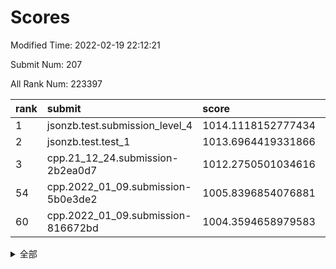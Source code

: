 # Scores

Modified Time: 2022-02-19 22:12:21

Submit Num: 207

All Rank Num: 223397

| rank |               submit               |       score        |       sigma        | pk_num |
| :--- | :--------------------------------- | :----------------- | :----------------- | :----- |
| 1    | jsonzb.test.submission_level_4     | 1014.1118152777434 | 0.8051596049733507 | 4312   |
| 2    | jsonzb.test.test_1                 | 1013.6964419331866 | 0.8112237997706916 | 4316   |
| 3    | cpp.21_12_24.submission-2b2ea0d7   | 1012.2750501034616 | 0.791018501188369  | 4316   |
| 54   | cpp.2022_01_09.submission-5b0e3de2 | 1005.8396854076881 | 0.726579678790324  | 4314   |
| 60   | cpp.2022_01_09.submission-816672bd | 1004.3594658979583 | 0.7315687987569288 | 4314   |


<details>
<summary>全部</summary>

| rank |                 submit                 |       score        |       sigma        | pk_num |
| :--- | :------------------------------------- | :----------------- | :----------------- | :----- |
| 1    | jsonzb.test.submission_level_4         | 1014.1118152777434 | 0.8051596049733507 | 4312   |
| 2    | jsonzb.test.test_1                     | 1013.6964419331866 | 0.8112237997706916 | 4316   |
| 3    | cpp.21_12_24.submission-2b2ea0d7       | 1012.2750501034616 | 0.791018501188369  | 4316   |
| 4    | gobigger.level_3.submission_level_3_12 | 1012.0670724071225 | 0.7789506795122275 | 4315   |
| 5    | gobigger.level_3.submission_level_3_25 | 1011.9999180163245 | 0.7727080432019601 | 4318   |
| 6    | gobigger.level_3.submission_level_3_32 | 1011.9915617258055 | 0.7825720197770133 | 4317   |
| 7    | gobigger.level_3.submission_level_3_44 | 1011.9411524512159 | 0.773979971003403  | 4320   |
| 8    | gobigger.level_3.submission_level_3_37 | 1011.3551723131172 | 0.7571766625937819 | 4316   |
| 9    | gobigger.level_3.submission_level_3_1  | 1011.2314710259052 | 0.772729135592491  | 4316   |
| 10   | gobigger.level_3.submission_level_3_33 | 1011.0591424046835 | 0.7746567077279259 | 4306   |
| 11   | gobigger.level_3.submission_level_3_47 | 1010.9798143706777 | 0.7755992070215192 | 4317   |
| 12   | gobigger.level_3.submission_level_3_22 | 1010.9632346313729 | 0.7615587360555237 | 4321   |
| 13   | gobigger.level_3.submission_level_3_23 | 1010.8179542985762 | 0.7759338104304794 | 4320   |
| 14   | gobigger.level_3.submission_level_3_38 | 1010.706543515139  | 0.764672682355601  | 4315   |
| 15   | gobigger.level_3.submission_level_3_15 | 1010.7030164859484 | 0.7823802975094676 | 4321   |
| 16   | gobigger.level_3.submission_level_3_4  | 1010.6752102544743 | 0.7657600362731081 | 4317   |
| 17   | gobigger.level_3.submission_level_3_48 | 1010.6573456250638 | 0.7585787016462063 | 4311   |
| 18   | gobigger.level_3.submission_level_3_11 | 1010.6068743741989 | 0.7451944703506225 | 4313   |
| 19   | gobigger.level_3.submission_level_3_27 | 1010.6032397053583 | 0.7785440706419305 | 4318   |
| 20   | gobigger.level_3.submission_level_3_10 | 1010.5298843467222 | 0.7328003082171296 | 4320   |
| 21   | gobigger.level_3.submission_level_3_35 | 1010.4857349366782 | 0.783159214508864  | 4323   |
| 22   | gobigger.level_3.submission_level_3_5  | 1010.4002037408906 | 0.768785600124564  | 4319   |
| 23   | gobigger.level_3.submission_level_3_2  | 1010.3492159119509 | 0.7574526692914374 | 4316   |
| 24   | gobigger.level_3.submission_level_3_39 | 1010.2780426499844 | 0.7855888909899502 | 4322   |
| 25   | gobigger.level_3.submission_level_3_19 | 1010.2557619984527 | 0.7805910008182179 | 4311   |
| 26   | gobigger.level_3.submission_level_3_30 | 1010.1826867534984 | 0.7733569247566647 | 4322   |
| 27   | gobigger.level_3.submission_level_3_6  | 1010.0966861627895 | 0.7469400558650965 | 4321   |
| 28   | gobigger.level_3.submission_level_3_8  | 1010.0784833510064 | 0.7706352935064466 | 4319   |
| 29   | gobigger.level_3.submission_level_3_36 | 1010.0700706152065 | 0.7820254522319391 | 4324   |
| 30   | gobigger.level_3.submission_level_3_7  | 1010.044594440764  | 0.7730532963321715 | 4315   |
| 31   | gobigger.level_3.submission_level_3_34 | 1009.9929686777442 | 0.7678108919274547 | 4319   |
| 32   | gobigger.level_3.submission_level_3_31 | 1009.872958848712  | 0.785371700111516  | 4316   |
| 33   | gobigger.level_3.submission_level_3_16 | 1009.82110045776   | 0.7711629665177536 | 4314   |
| 34   | gobigger.level_3.submission_level_3_40 | 1009.6974082735841 | 0.7668883264058125 | 4321   |
| 35   | gobigger.level_3.submission_level_3_20 | 1009.617575946487  | 0.7564114467270618 | 4317   |
| 36   | gobigger.level_3.submission_level_3_21 | 1009.5053553918316 | 0.7526603995258341 | 4318   |
| 37   | gobigger.level_3.submission_level_3_9  | 1009.49381038177   | 0.7477165157258616 | 4314   |
| 38   | gobigger.level_3.submission_level_3_13 | 1009.479637635144  | 0.7707221950306621 | 4315   |
| 39   | gobigger.level_3.submission_level_3_42 | 1009.4315682772159 | 0.759301616430271  | 4315   |
| 40   | gobigger.level_3.submission_level_3_18 | 1009.4315071207633 | 0.7557188541342923 | 4315   |
| 41   | gobigger.level_3.submission_level_3_24 | 1009.287285505095  | 0.7656044579332675 | 4312   |
| 42   | gobigger.level_3.submission_level_3_0  | 1009.1964009842739 | 0.7539389955281945 | 4315   |
| 43   | gobigger.level_3.submission_level_3_28 | 1009.1452504978658 | 0.7616566314717883 | 4313   |
| 44   | gobigger.level_3.submission_level_3_26 | 1009.1347494833237 | 0.7485432541781979 | 4317   |
| 45   | gobigger.level_3.submission_level_3_45 | 1009.0518282513448 | 0.7545670165361199 | 4319   |
| 46   | gobigger.level_3.submission_level_3_41 | 1008.9671069790925 | 0.7607599745445086 | 4313   |
| 47   | gobigger.level_3.submission_level_3_3  | 1008.6663680474423 | 0.7446866361068168 | 4317   |
| 48   | gobigger.level_3.submission_level_3_14 | 1008.652944420812  | 0.7411984519245665 | 4321   |
| 49   | gobigger.level_3.submission_level_3_29 | 1008.6300284344105 | 0.7554573077903775 | 4319   |
| 50   | gobigger.level_3.submission_level_3_46 | 1008.595049639315  | 0.7615812000445437 | 4316   |
| 51   | gobigger.level_3.submission_level_3_49 | 1008.475025986355  | 0.7543116503422629 | 4314   |
| 52   | gobigger.level_3.submission_level_3_17 | 1007.4723179314442 | 0.7490791585115697 | 4317   |
| 53   | gobigger.level_3.submission_level_3_43 | 1007.3967529001236 | 0.7395340981085203 | 4311   |
| 54   | cpp.2022_01_09.submission-5b0e3de2     | 1005.8396854076881 | 0.726579678790324  | 4314   |
| 55   | gobigger.level_1.submission_level_1_29 | 1004.8576384985868 | 0.7295260331707154 | 4319   |
| 56   | gobigger.level_1.submission_level_1_23 | 1004.7967608120646 | 0.7356543114679658 | 4313   |
| 57   | gobigger.level_1.submission_level_1_36 | 1004.4968289673194 | 0.721270347760647  | 4316   |
| 58   | gobigger.level_1.submission_level_1_22 | 1004.4803086137547 | 0.7219431930208723 | 4313   |
| 59   | gobigger.level_1.submission_level_1_9  | 1004.3841016412523 | 0.7196993704174861 | 4320   |
| 60   | cpp.2022_01_09.submission-816672bd     | 1004.3594658979583 | 0.7315687987569288 | 4314   |
| 61   | gobigger.level_1.submission_level_1_13 | 1004.2958771474042 | 0.7257940545962962 | 4315   |
| 62   | gobigger.level_1.submission_level_1_7  | 1004.2788189286375 | 0.7121595134810271 | 4317   |
| 63   | gobigger.level_1.submission_level_1_21 | 1004.1844944335643 | 0.7258470999738756 | 4317   |
| 64   | gobigger.level_1.submission_level_1_38 | 1004.163908537545  | 0.7179670922929594 | 4316   |
| 65   | gobigger.level_1.submission_level_1_15 | 1004.1046298754796 | 0.7253086036745094 | 4316   |
| 66   | gobigger.level_1.submission_level_1_25 | 1004.0496877083038 | 0.7211036968415081 | 4316   |
| 67   | gobigger.level_1.submission_level_1_37 | 1003.9562816392843 | 0.7124265022621575 | 4320   |
| 68   | gobigger.level_1.submission_level_1_32 | 1003.9391622742202 | 0.714056863041906  | 4314   |
| 69   | gobigger.level_1.submission_level_1_8  | 1003.9125489632618 | 0.7039062229109322 | 4315   |
| 70   | gobigger.level_1.submission_level_1_33 | 1003.8970430897637 | 0.7158339687716139 | 4317   |
| 71   | gobigger.level_1.submission_level_1_39 | 1003.8684598264109 | 0.7105388461238169 | 4317   |
| 72   | gobigger.level_1.submission_level_1_40 | 1003.8512330163953 | 0.7146288321432468 | 4318   |
| 73   | gobigger.level_1.submission_level_1_43 | 1003.6323623771673 | 0.7040221278911493 | 4316   |
| 74   | gobigger.level_1.submission_level_1_28 | 1003.5936016010448 | 0.7158883843010297 | 4319   |
| 75   | gobigger.level_1.submission_level_1_34 | 1003.5712479176048 | 0.7222527157089808 | 4310   |
| 76   | gobigger.level_1.submission_level_1_45 | 1003.5633473769916 | 0.7215219789502242 | 4317   |
| 77   | gobigger.level_1.submission_level_1_48 | 1003.5071635483772 | 0.7185581103778833 | 4314   |
| 78   | gobigger.level_1.submission_level_1_30 | 1003.4568233078849 | 0.7171588982102861 | 4319   |
| 79   | gobigger.level_1.submission_level_1_47 | 1003.4438145791244 | 0.715127181628266  | 4314   |
| 80   | gobigger.level_1.submission_level_1_6  | 1003.425900196943  | 0.7102270223891115 | 4317   |
| 81   | gobigger.level_1.submission_level_1_14 | 1003.2649265933027 | 0.721678063240149  | 4313   |
| 82   | gobigger.level_1.submission_level_1_35 | 1003.2096088800223 | 0.7155645803032471 | 4319   |
| 83   | gobigger.level_1.submission_level_1_27 | 1003.2025540633381 | 0.7182753336831089 | 4316   |
| 84   | gobigger.level_1.submission_level_1_44 | 1003.1871648012398 | 0.7166933966692804 | 4314   |
| 85   | gobigger.level_1.submission_level_1_19 | 1003.1040642390728 | 0.721741620190732  | 4319   |
| 86   | gobigger.level_1.submission_level_1_24 | 1003.077855046939  | 0.7016122719754198 | 4320   |
| 87   | gobigger.level_1.submission_level_1_42 | 1003.0622517308309 | 0.7244148734244467 | 4315   |
| 88   | gobigger.level_1.submission_level_1_12 | 1002.8598609953341 | 0.7178719999993    | 4319   |
| 89   | gobigger.level_1.submission_level_1_16 | 1002.8297555399271 | 0.7180520111728709 | 4315   |
| 90   | gobigger.level_1.submission_level_1_18 | 1002.8083439131839 | 0.7115138360356369 | 4319   |
| 91   | gobigger.level_1.submission_level_1_0  | 1002.7800717790084 | 0.7219206895013436 | 4311   |
| 92   | gobigger.level_1.submission_level_1_5  | 1002.77299258347   | 0.7221853992793472 | 4314   |
| 93   | gobigger.level_1.submission_level_1_26 | 1002.7062088833503 | 0.7161390630505357 | 4317   |
| 94   | gobigger.level_1.submission_level_1_17 | 1002.6999373763189 | 0.7061336252295672 | 4318   |
| 95   | gobigger.level_1.submission_level_1_2  | 1002.6186960280013 | 0.7088841912797345 | 4314   |
| 96   | gobigger.level_1.submission_level_1_1  | 1002.5803326677938 | 0.7230460329653742 | 4313   |
| 97   | gobigger.level_1.submission_level_1_31 | 1002.4715276658148 | 0.7144244880798364 | 4313   |
| 98   | gobigger.level_1.submission_level_1_49 | 1002.4198333440017 | 0.7144484314525501 | 4320   |
| 99   | gobigger.level_1.submission_level_1_11 | 1002.3341421757011 | 0.7189594192525278 | 4319   |
| 100  | gobigger.level_1.submission_level_1_41 | 1002.2625284165523 | 0.714049126303093  | 4318   |
| 101  | gobigger.level_1.submission_level_1_20 | 1002.2285665996965 | 0.7136962766535161 | 4316   |
| 102  | gobigger.level_1.submission_level_1_3  | 1001.8733630625397 | 0.7108012004818283 | 4322   |
| 103  | gobigger.level_1.submission_level_1_46 | 1001.7971891860553 | 0.7156299662405028 | 4318   |
| 104  | gobigger.level_1.submission_level_1_10 | 1001.5800902725517 | 0.7110460722611676 | 4316   |
| 105  | gobigger.level_1.submission_level_1_4  | 1001.5538837284595 | 0.7129028652413567 | 4320   |
| 106  | gobigger.random.submission_random_21   | 997.3157076116415  | 0.6966614102956453 | 4317   |
| 107  | gobigger.random.submission_random_42   | 997.2940415954438  | 0.7137244707865538 | 4319   |
| 108  | gobigger.random.submission_random_37   | 996.9423600034575  | 0.7167869794651331 | 4316   |
| 109  | gobigger.random.submission_random_23   | 996.8196914062951  | 0.7054364910577882 | 4318   |
| 110  | gobigger.random.submission_random_32   | 996.7988525683996  | 0.7087499037361118 | 4321   |
| 111  | gobigger.random.submission_random_44   | 996.7975432189024  | 0.7105445087138249 | 4320   |
| 112  | gobigger.random.submission_random_6    | 996.7763545550766  | 0.71297867199271   | 4319   |
| 113  | gobigger.random.submission_random_24   | 996.7763324663445  | 0.709970700399453  | 4320   |
| 114  | gobigger.random.submission_random_17   | 996.7722732986279  | 0.7074129768623941 | 4317   |
| 115  | gobigger.random.submission_random_4    | 996.6735231749021  | 0.6999845971588543 | 4315   |
| 116  | gobigger.random.submission_random_47   | 996.5547143133585  | 0.7197978315067171 | 4315   |
| 117  | gobigger.random.submission_random_29   | 996.4998876007255  | 0.715975519241899  | 4319   |
| 118  | gobigger.random.submission_random_34   | 996.4673854069339  | 0.693805940074919  | 4313   |
| 119  | gobigger.random.submission_random_28   | 996.3413226499509  | 0.7095156288514763 | 4320   |
| 120  | gobigger.random.submission_random_43   | 996.2301983590052  | 0.7166829884745588 | 4315   |
| 121  | gobigger.random.submission_random_40   | 996.2100293016375  | 0.7007007161252881 | 4319   |
| 122  | gobigger.random.submission_random_3    | 996.2014682304284  | 0.7032773493590363 | 4315   |
| 123  | gobigger.random.submission_random_27   | 996.080942688704   | 0.71553221170406   | 4320   |
| 124  | gobigger.random.submission_random_8    | 996.0252066174271  | 0.7070903621023317 | 4321   |
| 125  | gobigger.random.submission_random_14   | 995.9982378823722  | 0.7078688149656697 | 4315   |
| 126  | gobigger.random.submission_random_49   | 995.9882532591857  | 0.7254681808250448 | 4318   |
| 127  | gobigger.random.submission_random_10   | 995.962659310502   | 0.7072903135789064 | 4318   |
| 128  | gobigger.random.submission_random_2    | 995.9284916119634  | 0.7082004189011811 | 4318   |
| 129  | gobigger.random.submission_random_35   | 995.8982737753507  | 0.7055232469242187 | 4318   |
| 130  | gobigger.random.submission_random_36   | 995.8889608109268  | 0.712605412947076  | 4319   |
| 131  | gobigger.random.submission_random_12   | 995.7798529167695  | 0.7215483966830608 | 4318   |
| 132  | gobigger.random.submission_random_33   | 995.7466712644018  | 0.7297604938560208 | 4315   |
| 133  | gobigger.random.submission_random_5    | 995.7243223078527  | 0.7165461115445064 | 4317   |
| 134  | gobigger.random.submission_random_48   | 995.6936468286351  | 0.7149670237103969 | 4316   |
| 135  | gobigger.random.submission_random_13   | 995.6517137404628  | 0.7266679216335552 | 4316   |
| 136  | gobigger.random.submission_random_7    | 995.6024855022126  | 0.7184407262355262 | 4317   |
| 137  | gobigger.random.submission_random_22   | 995.5849285146412  | 0.7072005566696142 | 4317   |
| 138  | gobigger.random.submission_random_1    | 995.581156413894   | 0.7179380065326576 | 4317   |
| 139  | gobigger.random.submission_random_31   | 995.5690702853828  | 0.7108556137470832 | 4315   |
| 140  | gobigger.random.submission_random_46   | 995.5642416215566  | 0.717413324512291  | 4315   |
| 141  | gobigger.random.submission_random_45   | 995.5467200894216  | 0.7249198188375081 | 4318   |
| 142  | gobigger.random.submission_random_38   | 995.5387697846943  | 0.7023312883255797 | 4314   |
| 143  | gobigger.random.submission_random_39   | 995.4702497816274  | 0.7114441574365576 | 4315   |
| 144  | gobigger.random.submission_random_25   | 995.4295612023402  | 0.7338472074356923 | 4323   |
| 145  | gobigger.random.submission_random_20   | 995.4121243542962  | 0.7178147695452889 | 4319   |
| 146  | gobigger.random.submission_random_30   | 995.3214405306765  | 0.7338487044920485 | 4318   |
| 147  | gobigger.random.submission_random_18   | 995.2415104427382  | 0.7132701981995999 | 4322   |
| 148  | gobigger.random.submission_random_41   | 995.1054853771445  | 0.7120147364142954 | 4318   |
| 149  | gobigger.random.submission_random_16   | 994.9647553502065  | 0.7287612769494783 | 4317   |
| 150  | gobigger.random.submission_random_11   | 994.9026796854615  | 0.7084580311115697 | 4321   |
| 151  | gobigger.random.submission_random_9    | 994.8400696977641  | 0.7168012846543192 | 4312   |
| 152  | gobigger.random.submission_random_19   | 994.6488901580722  | 0.7267853554693057 | 4317   |
| 153  | gobigger.random.submission_random_15   | 994.491084020988   | 0.7095958745504879 | 4317   |
| 154  | gobigger.random.submission_random_26   | 994.4268371738845  | 0.7285989290779579 | 4318   |
| 155  | gobigger.random.submission_random_0    | 994.3565171049212  | 0.7246725475343243 | 4318   |
| 156  | gobigger.level_2.submission_level_2_20 | 993.9791934417802  | 0.7505484335983031 | 4318   |
| 157  | gobigger.level_2.submission_level_2_28 | 993.919035254121   | 0.7241480993577241 | 4318   |
| 158  | gobigger.level_2.submission_level_2_40 | 993.877403555073   | 0.7333265838744412 | 4315   |
| 159  | gobigger.level_2.submission_level_2_31 | 993.6913494137722  | 0.7266986549520974 | 4314   |
| 160  | gobigger.level_2.submission_level_2_37 | 993.6280985283688  | 0.7381012665189995 | 4317   |
| 161  | gobigger.level_2.submission_level_2_23 | 993.4461700897282  | 0.7278579312654462 | 4316   |
| 162  | gobigger.level_2.submission_level_2_30 | 993.4036501234928  | 0.7229989112391763 | 4316   |
| 163  | gobigger.level_2.submission_level_2_13 | 993.1477594509588  | 0.7372227848052484 | 4316   |
| 164  | gobigger.level_2.submission_level_2_8  | 992.9811993733146  | 0.7343945080215383 | 4321   |
| 165  | gobigger.level_2.submission_level_2_17 | 992.8315933454512  | 0.7319788994020012 | 4320   |
| 166  | gobigger.level_2.submission_level_2_3  | 992.8112756028399  | 0.736016543231145  | 4324   |
| 167  | gobigger.level_2.submission_level_2_43 | 992.7505832254311  | 0.7421740434798164 | 4315   |
| 168  | gobigger.level_2.submission_level_2_2  | 992.6305372884809  | 0.7398807758288177 | 4317   |
| 169  | gobigger.level_2.submission_level_2_7  | 992.6034822884069  | 0.7462597879433552 | 4318   |
| 170  | gobigger.level_2.submission_level_2_47 | 992.5701518355195  | 0.7576820215140797 | 4317   |
| 171  | gobigger.level_2.submission_level_2_49 | 992.5402190998748  | 0.74214661749353   | 4316   |
| 172  | gobigger.level_2.submission_level_2_12 | 992.5081939131904  | 0.737896427414812  | 4319   |
| 173  | gobigger.level_2.submission_level_2_24 | 992.3816410809297  | 0.7385050967922324 | 4319   |
| 174  | gobigger.level_2.submission_level_2_29 | 992.2880938253788  | 0.7386592211992487 | 4315   |
| 175  | gobigger.level_2.submission_level_2_41 | 992.2285461523378  | 0.7369441934962014 | 4319   |
| 176  | gobigger.level_2.submission_level_2_39 | 992.2227684386808  | 0.7339470518941019 | 4314   |
| 177  | gobigger.level_2.submission_level_2_11 | 992.1697145196016  | 0.7359361959092656 | 4316   |
| 178  | gobigger.level_2.submission_level_2_36 | 992.0669310922987  | 0.758619593483848  | 4318   |
| 179  | gobigger.level_2.submission_level_2_15 | 992.0478057234087  | 0.7426266857147441 | 4321   |
| 180  | gobigger.level_2.submission_level_2_9  | 992.0351692640919  | 0.7425789842790714 | 4316   |
| 181  | gobigger.level_2.submission_level_2_26 | 991.937296574356   | 0.7521546564099567 | 4317   |
| 182  | gobigger.level_2.submission_level_2_22 | 991.8589248756632  | 0.7893241028349829 | 4319   |
| 183  | gobigger.level_2.submission_level_2_34 | 991.8480137361537  | 0.7341182160918364 | 4319   |
| 184  | gobigger.level_2.submission_level_2_42 | 991.7718993941525  | 0.763353647695244  | 4310   |
| 185  | gobigger.level_2.submission_level_2_10 | 991.7357150828184  | 0.7572915714400633 | 4317   |
| 186  | gobigger.level_2.submission_level_2_18 | 991.6575133569195  | 0.7660791832097886 | 4318   |
| 187  | gobigger.level_2.submission_level_2_33 | 991.6540480244033  | 0.7503934434246697 | 4318   |
| 188  | gobigger.level_2.submission_level_2_16 | 991.5996841938248  | 0.7492399715757166 | 4318   |
| 189  | gobigger.level_2.submission_level_2_19 | 991.5906376151823  | 0.748910510195515  | 4318   |
| 190  | gobigger.level_2.submission_level_2_21 | 991.5395335118711  | 0.7515845120704004 | 4316   |
| 191  | gobigger.level_2.submission_level_2_6  | 991.5252445127538  | 0.7451285768427643 | 4315   |
| 192  | gobigger.level_2.submission_level_2_25 | 991.4952172019631  | 0.7443004519299189 | 4318   |
| 193  | gobigger.level_2.submission_level_2_0  | 991.39977814463    | 0.7515450278279321 | 4316   |
| 194  | gobigger.level_2.submission_level_2_38 | 991.3882877197883  | 0.7484168769914842 | 4315   |
| 195  | gobigger.level_2.submission_level_2_5  | 991.3451534618588  | 0.7547238243314462 | 4320   |
| 196  | gobigger.level_2.submission_level_2_4  | 991.197780474994   | 0.7535275807490537 | 4320   |
| 197  | gobigger.level_2.submission_level_2_44 | 991.1818145130394  | 0.7517395084225919 | 4309   |
| 198  | gobigger.level_2.submission_level_2_35 | 991.1725784790019  | 0.750329457203391  | 4316   |
| 199  | gobigger.level_2.submission_level_2_1  | 991.1700224297737  | 0.7545254182126111 | 4316   |
| 200  | gobigger.level_2.submission_level_2_48 | 990.9625623125586  | 0.7682348188566098 | 4318   |
| 201  | gobigger.level_2.submission_level_2_27 | 990.8941095040213  | 0.7456020406988588 | 4319   |
| 202  | gobigger.level_2.submission_level_2_14 | 990.7455278011926  | 0.7412728766785303 | 4317   |
| 203  | gobigger.level_2.submission_level_2_46 | 990.622913675356   | 0.754934116701951  | 4318   |
| 204  | gobigger.level_2.submission_level_2_32 | 990.3588952182696  | 0.7587757450694271 | 4315   |
| 205  | gobigger.level_2.submission_level_2_45 | 989.958167368118   | 0.7841283525745854 | 4313   |
| 206  | gobigger.none.submission_none_1        | 978.2035363849667  | 1.243383797176704  | 4317   |
| 207  | gobigger.none.submission_none_0        | 976.8337415568295  | 1.3665855862913174 | 4313   |

</details>